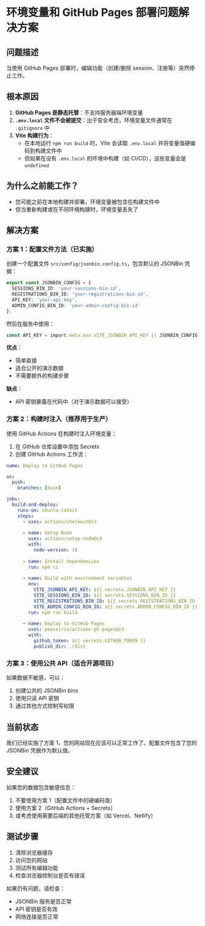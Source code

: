 # 环境变量和 GitHub Pages 部署问题解决方案

## 问题描述

当使用 GitHub Pages 部署时，编辑功能（创建/删除 session、注册等）突然停止工作。

## 根本原因

1. **GitHub Pages 是静态托管**：不支持服务器端环境变量
2. **`.env.local` 文件不会被提交**：出于安全考虑，环境变量文件通常在 `.gitignore` 中
3. **Vite 构建行为**：
   - 在本地运行 `npm run build` 时，Vite 会读取 `.env.local` 并将变量值硬编码到构建文件中
   - 但如果在没有 `.env.local` 的环境中构建（如 CI/CD），这些变量会是 `undefined`

## 为什么之前能工作？

- 您可能之前在本地构建并部署，环境变量被包含在构建文件中
- 但当重新构建或在不同环境构建时，环境变量丢失了

## 解决方案

### 方案 1：配置文件方法（已实施）

创建一个配置文件 `src/config/jsonbin.config.ts`，包含默认的 JSONBin 凭据：

```typescript
export const JSONBIN_CONFIG = {
  SESSIONS_BIN_ID: 'your-sessions-bin-id',
  REGISTRATIONS_BIN_ID: 'your-registrations-bin-id',
  API_KEY: 'your-api-key',
  ADMIN_CONFIG_BIN_ID: 'your-admin-config-bin-id'
};
```

然后在服务中使用：
```typescript
const API_KEY = import.meta.env.VITE_JSONBIN_API_KEY || JSONBIN_CONFIG.API_KEY;
```

**优点**：
- 简单直接
- 适合公开的演示数据
- 不需要额外的构建步骤

**缺点**：
- API 密钥暴露在代码中（对于演示数据可以接受）

### 方案 2：构建时注入（推荐用于生产）

使用 GitHub Actions 在构建时注入环境变量：

1. 在 GitHub 仓库设置中添加 Secrets
2. 创建 GitHub Actions 工作流：

```yaml
name: Deploy to GitHub Pages

on:
  push:
    branches: [main]

jobs:
  build-and-deploy:
    runs-on: ubuntu-latest
    steps:
      - uses: actions/checkout@v3
      
      - name: Setup Node
        uses: actions/setup-node@v3
        with:
          node-version: 18
          
      - name: Install dependencies
        run: npm ci
        
      - name: Build with environment variables
        env:
          VITE_JSONBIN_API_KEY: ${{ secrets.JSONBIN_API_KEY }}
          VITE_SESSIONS_BIN_ID: ${{ secrets.SESSIONS_BIN_ID }}
          VITE_REGISTRATIONS_BIN_ID: ${{ secrets.REGISTRATIONS_BIN_ID }}
          VITE_ADMIN_CONFIG_BIN_ID: ${{ secrets.ADMIN_CONFIG_BIN_ID }}
        run: npm run build
        
      - name: Deploy to GitHub Pages
        uses: peaceiris/actions-gh-pages@v3
        with:
          github_token: ${{ secrets.GITHUB_TOKEN }}
          publish_dir: ./dist
```

### 方案 3：使用公共 API（适合开源项目）

如果数据不敏感，可以：
1. 创建公共的 JSONBin bins
2. 使用只读 API 密钥
3. 通过其他方式控制写权限

## 当前状态

我们已经实施了方案 1，您的网站现在应该可以正常工作了。配置文件包含了您的 JSONBin 凭据作为默认值。

## 安全建议

如果您的数据包含敏感信息：
1. 不要使用方案 1（配置文件中的硬编码值）
2. 使用方案 2（GitHub Actions + Secrets）
3. 或考虑使用需要后端的其他托管方案（如 Vercel、Netlify）

## 测试步骤

1. 清除浏览器缓存
2. 访问您的网站
3. 测试所有编辑功能
4. 检查浏览器控制台是否有错误

如果仍有问题，请检查：
- JSONBin 服务是否正常
- API 密钥是否有效
- 网络连接是否正常
